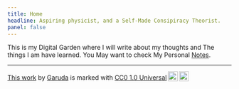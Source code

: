 ```yaml
---
title: Home
headline: Aspiring physicist, and a Self-Made Consipiracy Theorist.
panel: false
---
```

<head>
<script src="https://hypothes.is/embed.js" async></script>
</head>
This is my Digital Garden where I will write about my thoughts and The things I am have learned. You May want to check My Personal <a href="https://garud.netlify.app/n/">Notes</a>.

***
<p xmlns:cc="http://creativecommons.org/ns#" ><a rel="cc:attributionURL" href="https://garud.netlify.app/">This work</a> by <a rel="cc:attributionURL dct:creator" property="cc:attributionName" href="https://garud.netlify.app/">Garuda</a> is marked with <a href="http://creativecommons.org/publicdomain/zero/1.0?ref=chooser-v1" target="_blank" rel="license noopener noreferrer" style="display:inline-block;">CC0 1.0 Universal<img style="height:22px!important;margin-left:3px;vertical-align:text-bottom;" src="https://mirrors.creativecommons.org/presskit/icons/cc.svg?ref=chooser-v1"><img style="height:22px!important;margin-left:3px;vertical-align:text-bottom;" src="https://mirrors.creativecommons.org/presskit/icons/zero.svg?ref=chooser-v1"></a></p

                                                                                                                                                                                                                                                                                                                                                                                                                                                                                                                                                                                                                                                                                                                                                                    


